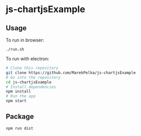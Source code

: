 # js-chartjsExample

## Usage

To run in browser:
```
./run.sh
```

To run with electron:
```bash
# Clone this repository
git clone https://github.com/MarekPelka/js-chartjsExample
# Go into the repository
cd js-chartjsExample
# Install dependencies
npm install
# Run the app
npm start
```

## Package

```
npm run dist
```
